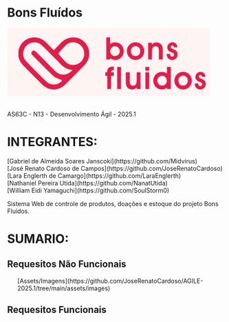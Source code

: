# Bons Fluídos
![Logo](assets/images/LOGO.png)<br>
<br>

AS63C - N13 - Desenvolvimento Ágil - 2025.1<br>

<h1>INTEGRANTES:</h1>
[Gabriel de Almeida Soares Janscoki](https://github.com/Midvirus)<br>
[José Renato Cardoso de Campos](https://github.com/JoseRenatoCardoso)<br>
[Lara Englerth de Camargo](https://github.com/LaraEnglerth)<br>
[Nathaniel Pereira Utida](https://github.com/NanatUtida)<br>
[William Eidi Yamaguchi](https://github.com/SoulStorm0)<br>

Sistema Web de controle de produtos, doações e estoque do projeto Bons Fluídos.<br>

<h1>SUMARIO:</h1>
<h2>Requesitos Não Funcionais</h2>
<ol>[Assets/Imagens](https://github.com/JoseRenatoCardoso/AGILE-2025.1/tree/main/assets/images)</ol>
<h2>Requesitos Funcionais</h2>
<ol></ol>
